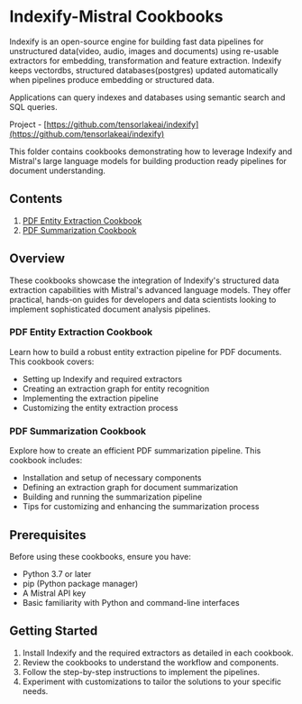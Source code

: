 # Indexify-Mistral Cookbooks

Indexify is an open-source engine for building fast data pipelines for unstructured data(video, audio, images and documents) using re-usable extractors for embedding, transformation and feature extraction. Indexify keeps vectordbs, structured databases(postgres) updated automatically when pipelines produce embedding or structured data.

Applications can query indexes and databases using semantic search and SQL queries.

Project - [https://github.com/tensorlakeai/indexify](https://github.com/tensorlakeai/indexify)

This folder contains cookbooks demonstrating how to leverage Indexify and Mistral's large language models for building production ready pipelines for document understanding.

## Contents

1. [PDF Entity Extraction Cookbook](pdf-entity-extraction-cookbook.md)
2. [PDF Summarization Cookbook](pdf-summarization-cookbook.md)

## Overview

These cookbooks showcase the integration of Indexify's structured data extraction capabilities with Mistral's advanced language models. They offer practical, hands-on guides for developers and data scientists looking to implement sophisticated document analysis pipelines.

### PDF Entity Extraction Cookbook

Learn how to build a robust entity extraction pipeline for PDF documents. This cookbook covers:

- Setting up Indexify and required extractors
- Creating an extraction graph for entity recognition
- Implementing the extraction pipeline
- Customizing the entity extraction process

### PDF Summarization Cookbook

Explore how to create an efficient PDF summarization pipeline. This cookbook includes:

- Installation and setup of necessary components
- Defining an extraction graph for document summarization
- Building and running the summarization pipeline
- Tips for customizing and enhancing the summarization process

## Prerequisites

Before using these cookbooks, ensure you have:

- Python 3.7 or later
- pip (Python package manager)
- A Mistral API key
- Basic familiarity with Python and command-line interfaces

## Getting Started

1. Install Indexify and the required extractors as detailed in each cookbook.
2. Review the cookbooks to understand the workflow and components.
3. Follow the step-by-step instructions to implement the pipelines.
4. Experiment with customizations to tailor the solutions to your specific needs.
